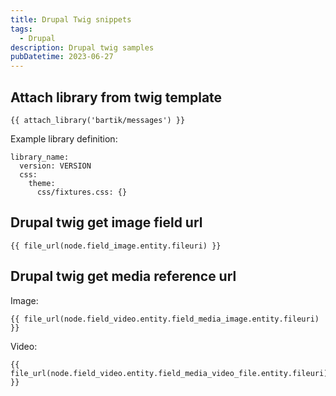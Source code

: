 ```yaml
---
title: Drupal Twig snippets
tags:
  - Drupal
description: Drupal twig samples
pubDatetime: 2023-06-27
---
```


## Attach library from twig template

```twig
{{ attach_library('bartik/messages') }}
```

Example library definition:
```
library_name:
  version: VERSION
  css:
    theme:
      css/fixtures.css: {}
```

## Drupal twig get image field url

```twig
{{ file_url(node.field_image.entity.fileuri) }}
```

## Drupal twig get media reference url

Image:
```
{{ file_url(node.field_video.entity.field_media_image.entity.fileuri) }}
```

Video:
```
{{ file_url(node.field_video.entity.field_media_video_file.entity.fileuri) }}
```


